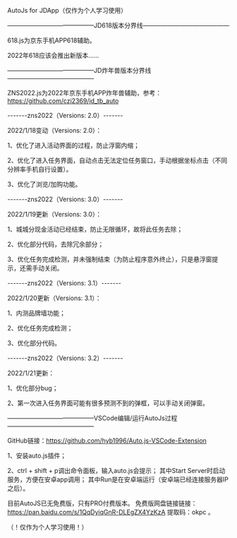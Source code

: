 AutoJs for JDApp（仅作为个人学习使用）

——————————————JD618版本分界线——————————————

618.js为京东手机APP618辅助。

2022年618应该会推出新版本……

——————————————JD炸年兽版本分界线——————————————

ZNS2022.js为2022年京东手机APP炸年兽辅助，参考：https://github.com/czj2369/jd_tb_auto

-------zns2022（Versions: 2.0）-------

2022/1/18变动（Versions: 2.0）：

1、优化了进入活动界面的过程，防止浮窗内缩；

2、优化了进入任务界面，自动点击无法定位任务窗口，手动根据坐标点击（不同分辨率手机自行设置）。

3、优化了浏览/加购功能。

-------zns2022（Versions: 3.0）-------

2022/1/19更新（Versions: 3.0）：

1、城城分现金活动已经结束，防止无限循环，故将此任务去除；

2、优化部分代码，去除冗余部分；

3、优化任务完成检测，并未强制结束（为防止程序意外终止），只是悬浮窗提示，还需手动关闭。

-------zns2022（Versions: 3.1）-------

2022/1/20更新（Versions: 3.1）：

1、内测品牌墙功能；

2、优化任务完成检测；

3、优化部分代码。

-------zns2022（Versions: 3.2）-------

2022/1/21更新：

1、优化部分bug；

2、第一次进入任务界面可能有很多预测不到的弹框，可以手动关闭弹窗。

——————————————VSCode编辑/运行AutoJs过程——————————————

GitHub链接：https://github.com/hyb1996/Auto.js-VSCode-Extension

1、安装auto.js插件；

2、ctrl + shift + p调出命令面板，输入auto.js会提示；
    其中Start Server时启动服务，方便在安卓app调用；
    其中Run是在安卓端运行（安卓端已经连接服务器IP之后）。

目前AutoJS已无免费版，只有PRO付费版本。
免费版网盘链接链接：https://pan.baidu.com/s/1QqDyiqGnR-DLEgZX4YzKzA 提取码：okpc 。

（！仅作为个人学习使用！）
